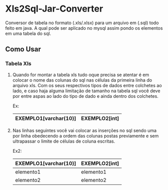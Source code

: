 # Xls2Sql-Jar-Converter

Conversor de tabela no formato (.xls/.xlsx) para um arquivo em (.sql) todo feito em java.
A qual pode ser aplicado no mysql assim pondo os elementos em uma tabela do sql.

## Como Usar

### Tabela Xls

1. Quando for montar a tabela xls tudo oque precisa se atentar é em colocar o nome das colunas do sql nas células 
da primeira linha do arquivo xls. Com os seus respectivos tipos de dados entre colchetes ao lado, e caso haja 
alguma limitação de tamanho na tabela sql você deve por entre aspas ao lado do tipo de dado e ainda dentro dos 
colchetes.

    Ex:

    | EXEMPLO1[varchar(10)] | EXEMPLO2[int] |
    |-----------------------|---------------|

2. Nas linhas seguintes você vai colocar as inserções no sql sendo uma por linha obedecendo a ordem das colunas
   postas previamente e sem ultrapassar o limite de células de coluna escritas.

    Ex2:

   | EXEMPLO1[varchar(10)] | EXEMPLO2[int] |
   |-----------------------|---------------|
   | elemento1             | elemento1     |
   | elemento2             | elemento2     |
   




